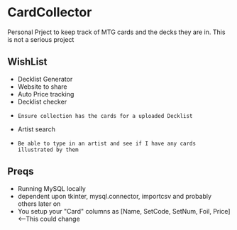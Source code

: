 # CardCollector
Personal Prject to keep track of MTG cards and the decks they are in. This is not a serious project

## WishList
- Decklist Generator
- Website to share
- Auto Price tracking
- Decklist checker
-     Ensure collection has the cards for a uploaded Decklist
- Artist search
-     Be able to type in an artist and see if I have any cards illustrated by them

## Preqs
- Running MySQL locally
- dependent upon tkinter, mysql.connector, importcsv and probably others later on
- You setup your "Card" columns as [Name, SetCode, SetNum, Foil, Price] <--This could change

